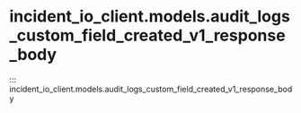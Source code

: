 # incident_io_client.models.audit_logs_custom_field_created_v1_response_body

::: incident_io_client.models.audit_logs_custom_field_created_v1_response_body
